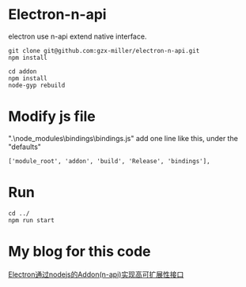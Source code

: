 # Electron-n-api
electron use n-api extend native interface. 


```
git clone git@github.com:gzx-miller/electron-n-api.git
npm install

cd addon
npm install
node-gyp rebuild
```

# Modify js file 
  ".\node_modules\bindings\bindings.js"
  add one line like this, under the "defaults"

```
['module_root', 'addon', 'build', 'Release', 'bindings'],
```


# Run

```
cd ../
npm run start
```

# My blog for this code

[Electron通过nodejs的Addon(n-api)实现高可扩展性接口](https://blog.csdn.net/allen8612433/article/details/106937163)


